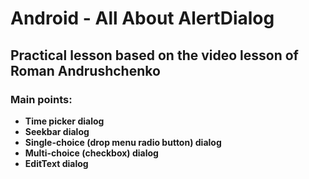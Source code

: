 # Android - All About AlertDialog 

## Practical lesson based on the video lesson of Roman Andrushchenko

### Main points:

- __Time picker dialog__
- __Seekbar dialog__
- __Single-choice (drop menu radio button) dialog__
- __Multi-choice (checkbox) dialog__
- __EditText dialog__
